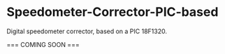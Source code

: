 # Speedometer-Corrector-PIC-based
Digital speedometer corrector, based on a PIC 18F1320.

=== COMING SOON ===
